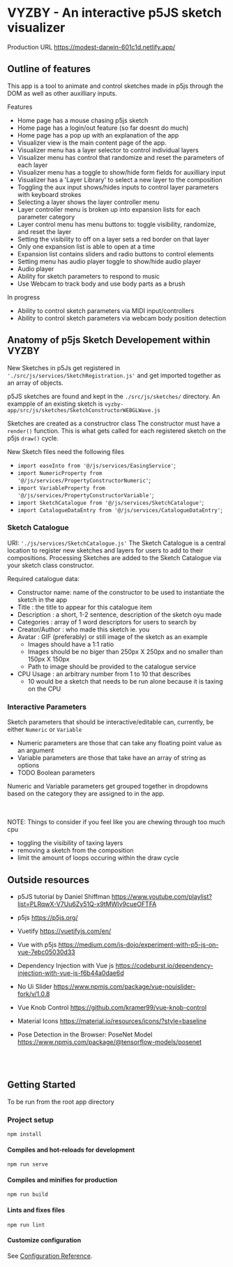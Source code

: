 # VYZBY - An interactive p5JS sketch visualizer

Production URL https://modest-darwin-601c1d.netlify.app/

## Outline of features
  This app is a tool to animate and control sketches made in p5js through the DOM as well as other auxilliary inputs.
  
  Features 
  
  * Home page has a mouse chasing p5js sketch
  * Home page has a login/out feature (so far doesnt do much)
  * Home page has a pop up with an explanation of the app
  * Visualizer view is the main content page of the app.
  * Visualizer menu has a layer selector to control individual layers
  * Visualizer menu has control that randomize and reset the parameters of each layer
  * Visualizer menu has a toggle to show/hide form fields for auxilliary input
  * Visualizer has a 'Layer Library' to select a new layer to the composition
  * Toggling the aux input shows/hides inputs to control layer parameters with keyboard strokes
  * Selecting a layer shows the layer controller menu
  * Layer controller menu is broken up into expansion lists for each parameter category
  * Layer control menu has menu buttons to: toggle visibility, randomize, and reset the layer
  * Setting the visibility to off on a layer sets a red border on that layer
  * Only one expansion list is able to open at a time
  * Expansion list contains sliders and radio buttons to control elements
  * Setting menu has audio player toggle to show/hide audio player
  * Audio player
  * Ability for sketch parameters to respond to music
  * Use Webcam to track body and use body parts as a brush
    
    
  In progress
  * Ability to control sketch parameters via MIDI input/controllers
  * Ability to control sketch parameters via webcam body position detection

## Anatomy of p5js Sketch Developement within VYZBY
New Sketches in p5Js get registered in `'./src/js/services/SketchRegistration.js'` and get imported together as an array of objects.

p5JS sketches are found and kept in the `./src/js/sketches/` directory.  An exampple of an existing sketch is `vyzby-app/src/js/sketches/SketchConstructorWEBGLWave.js`

Sketches are created as a constructror class
The constructor must have a `render()` function.  This is what gets called for each registered sketch on the p5js `draw()` cycle.

New Sketch files need the following files 
* `import easeInto from '@/js/services/EasingService'`;
* `import NumericProperty from '@/js/services/PropertyConstructorNumeric'`;
* `import VariableProperty from '@/js/services/PropertyConstructorVariable'`;
* `import SketchCatalogue from '@/js/services/SketchCatalogue'`;
* `import CatalogueDataEntry from '@/js/services/CatalogueDataEntry'`;

### Sketch Catalogue
URI: `'./js/services/SketchCatalogue.js'`
The Sketch Catalogue is a central location to register new sketches and layers for users to add to their compositions.
Processing Sketches are added to the Sketch Catalogue via your sketch class constructor.

Required catalogue data:
  * Constructor name: name of the constructor to be used to instantiate the sketch in the app 
  * Title           : the title to appear for this catalogue item
  * Description     : a short, 1-2 sentence, description of the sketch oyu made
  * Categories      : array of 1 word descriptors for users to search by
  * Creator/Author  : who made this sketch ie. you
  * Avatar          : GIF (preferably) or still image of the sketch as an example
    * Images should have a 1:1 ratio
    * Images should be no biger than 250px X 250px and no smaller than 150px X 150px
    * Path to image should be provided to the catalogue service
  * CPU Usage       : an arbitrary number from 1 to 10 that describes
    * 10 would be a sketch that needs to be run alone because it is taxing on the CPU


### Interactive Parameters
Sketch parameters that should be interactive/editable can, currently, be either `Numeric` or `Variable`

* Numeric parameters are those that can take any floating point value as an argument
* Variable parameters are those that take have an array of string as options
* TODO Boolean parameters

Numeric and Variable parameters get grouped together in dropdowns based on the category they are assigned to in the app.

<br>
<br>
NOTE: Things to consider if you feel like you are chewing through too much cpu

  * toggling the visibility of taxing layers
  * removing a sketch from the composition
  * limit the amount of loops occuring within the draw cycle


## Outside resources
 * p5JS tutorial by Daniel Shiffman https://www.youtube.com/playlist?list=PLRqwX-V7Uu6Zy51Q-x9tMWIv9cueOFTFA 
 * p5js https://p5js.org/
 
 * Vuetify https://vuetifyjs.com/en/
 * Vue with p5js https://medium.com/js-dojo/experiment-with-p5-js-on-vue-7ebc05030d33
 * Dependency Injection with Vue js https://codeburst.io/dependency-injection-with-vue-js-f6b44a0dae6d
 * No Ui Slider https://www.npmjs.com/package/vue-nouislider-fork/v/1.0.8
 * Vue Knob Control https://github.com/kramer99/vue-knob-control 
 * Material Icons https://material.io/resources/icons/?style=baseline
 * Pose Detection in the Browser: PoseNet Model https://www.npmjs.com/package/@tensorflow-models/posenet
 

<br>
<br>

## Getting Started
To be run from the root app directory
### Project setup
```
npm install
```

#### Compiles and hot-reloads for development
```
npm run serve
```

#### Compiles and minifies for production
```
npm run build
```

#### Lints and fixes files
```
npm run lint
```

#### Customize configuration
See [Configuration Reference](https://cli.vuejs.org/config/).
